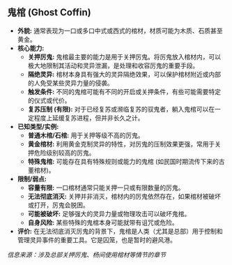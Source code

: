 ## 鬼棺 (Ghost Coffin)

*   **外貌:** 通常表现为一口或多口中式或西式的棺材，材质可能为木质、石质甚至黄金。
*   **核心能力:**
    *   **关押厉鬼:** 鬼棺最主要的能力是用于关押厉鬼。将厉鬼放入棺材内，可以极大地限制其活动和灵异泄漏，是处理和收容厉鬼的重要手段。
    *   **隔绝灵异:** 棺材本身具有强大的灵异隔绝效果，可以保护棺材附近或内部的人免受某些灵异力量的侵袭。
    *   **触发条件:** 不同的鬼棺可能有不同的开启或关押条件，有些可能需要特定的仪式或代价。
    *   **复苏压制 (有限):** 对于已经复苏或濒临复苏的驭鬼者，躺入鬼棺可以在一定程度上延缓复苏进程，但并非长久之计。
*   **已知类型/实例:**
    *   **普通木棺/石棺:** 用于关押等级不高的厉鬼。
    *   **黄金棺材:** 利用黄金克制灵异的特性，对厉鬼的压制效果更强，常用于关押危险级别较高的厉鬼。
    *   **特殊鬼棺:** 可能存在具有特殊规则或能力的鬼棺 (如民国时期流传下来的古董棺材)。
*   **限制/弱点:**
    *   **容量有限:** 一口棺材通常只能关押一只或有限数量的厉鬼。
    *   **无法彻底消灭:** 关押并非消灭，棺材内的厉鬼依然存在，如果棺材被破坏或打开，厉鬼会脱困。
    *   **可能被破坏:** 足够强大的灵异力量或物理攻击可以破坏鬼棺。
    *   **自身风险:** 某些特殊的鬼棺本身可能就带有诅咒或危险。
*   **评价:** 在无法彻底消灭厉鬼的背景下，鬼棺是人类（尤其是总部）用于控制和管理灵异事件的重要工具。它是囚笼，也是暂时的避风港。

*信息来源：涉及总部关押厉鬼、杨间使用棺材等情节的章节* 